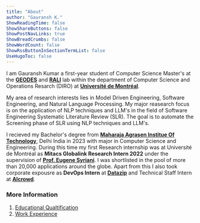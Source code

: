```yaml
---
title: "About"
author: "Gauransh K."
ShowReadingTime: false
ShowShareButtons: false
ShowPostNavLinks: true
ShowBreadCrumbs: false
ShowWordCount: false
ShowRssButtonInSectionTermList: false
UseHugoToc: false
---
```

I am Gauransh Kumar a first-year student of Computer Science Master's at the [**GEODES**](https://geodes.iro.umontreal.ca/) and [**RALI**](https://rali.iro.umontreal.ca/rali/?q=fr) lab within the department of Computer Science and Operations Resarch (DIRO) at [**Université de Montréal**](https://rali.iro.umontreal.ca/rali/?q=fr).

My area of research interests lies in Model Driven Engineering, Software Engineering, and Natural Language Processing. My major reasearch focus is on the application of NLP techniques and LLM's in the field of Software Engineering Systematic Literature Review (SLR). The goal is to automate the Screening phase of SLR using NLP techniques and LLM's.

I recieved my Bachelor's degree from [**Maharaja Agrasen Institue Of Technology**](https://mait.ac.in), Delhi India in 2023 with major in Computer Science and Engineering. During this time my first Research internship was at Université de Montréal as **Mitacs Globalink Research Intern 2022** under the supervision of [**Prof. Eugene Syriani**](http://www.iro.umontreal.ca/~syriani/). I was shortlisted in the pool of more than 20,000 applications around the globe. Apart from this I also took corporate expousre as **DevOps Intern** at [**Datazip**](https://datazip.io/) and Technical Staff Intern at [**AIcrowd**](https://www.aicrowd.com/).


### More Information
1. [Educational Qualtification](/education)
2. [Work Experience](/experience)
